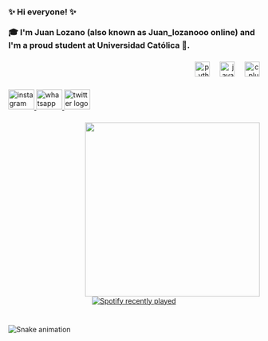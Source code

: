 <h3 align="left">✨ Hi everyone! ✨<br><br>🎓 I'm Juan Lozano (also known as Juan_lozanooo online) and I'm a proud student at Universidad Católica 🏫.</h3>

###

<div align="right">
  <img src="https://cdn.jsdelivr.net/gh/devicons/devicon/icons/python/python-original.svg" height="30" alt="python logo"  />
  <img width="12" />
  <img src="https://cdn.jsdelivr.net/gh/devicons/devicon/icons/java/java-original.svg" height="30" alt="java logo"  />
  <img width="12" />
  <img src="https://cdn.jsdelivr.net/gh/devicons/devicon/icons/cplusplus/cplusplus-original.svg" height="30" alt="cplusplus logo"  />
</div>

###

<div align="left">
  <a href="https://msng.link/o?Juan_lozanooo=ig" target="_blank">
    <img src="https://raw.githubusercontent.com/maurodesouza/profile-readme-generator/master/src/assets/icons/social/instagram/default.svg" width="52" height="40" alt="instagram logo"  />
  </a>
  <a href="https://wa.link/5egfqp" target="_blank">
    <img src="https://raw.githubusercontent.com/maurodesouza/profile-readme-generator/master/src/assets/icons/social/whatsapp/default.svg" width="52" height="40" alt="whatsapp logo"  />
  </a>
  <a href="https://x.com/juan_lozanooo?s=21&t=X1pHQlFCNr0X2OTGQtLPFA" target="_blank">
    <img src="https://raw.githubusercontent.com/maurodesouza/profile-readme-generator/master/src/assets/icons/social/twitter/default.svg" width="52" height="40" alt="twitter logo"  />
  </a>
</div>

###

<img align="right" height="350" src="https://avatars.githubusercontent.com/u/199779920?v=4"  />

###

<div align="center">
  <a href="https://open.spotify.com/user/juanda_lozano">
    <img src="https://spotify-recently-played-readme.vercel.app/api?user=juanda_lozano&count=5&unique=true" alt="Spotify recently played"  />
  </a>
</div>

###

<br clear="both">

<img src="https://raw.githubusercontent.com/JuanLozanooo/JuanLozanooo/output/snake.svg" alt="Snake animation" />

###
